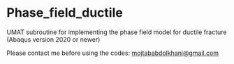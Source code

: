 # Phase_field_ductile
UMAT subroutine for implementing the phase field model for ductile fracture (Abaqus version 2020 or newer)

Please contact me before using the codes: 
mojtababdolkhani@gmail.com
